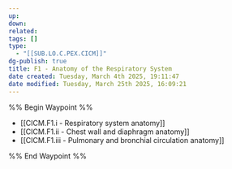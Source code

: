 ```yaml
---
up: 
down: 
related: 
tags: []
type:
  - "[[SUB.LO.C.PEX.CICM]]"
dg-publish: true
title: F1 - Anatomy of the Respiratory System
date created: Tuesday, March 4th 2025, 19:11:47
date modified: Tuesday, March 25th 2025, 16:09:21
---
```


%% Begin Waypoint %%

- [[CICM.F1.i - Respiratory system anatomy]]
- [[CICM.F1.ii - Chest wall and diaphragm anatomy]]
- [[CICM.F1.iii - Pulmonary and bronchial circulation anatomy]]

%% End Waypoint %%
